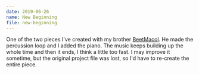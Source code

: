 ```yaml
---
date: 2019-06-26
name: New Beginning
file: new-beginning
---
```


One of the two pieces I've created with my brother [BeetMacol](https://beetmacol.com). He made the percussion loop and I added the piano. The music keeps building up the whole time and then it ends, I think a little too fast. I may improve it sometime, but the original project file was lost, so I'd have to re-create the entire piece. 